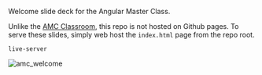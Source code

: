 Welcome slide deck for the Angular Master Class.

Unlike the [AMC Classroom](http://classroom.thoughtram.io/#/class/angular2-master-class), this repo is not hosted on Github pages. To serve these slides, simply web host the `index.html` page from the repo root.


```console
live-server
```

![amc_welcome](https://cloud.githubusercontent.com/assets/210413/24110727/379013cc-0d62-11e7-9122-48987bc01f12.jpg)
